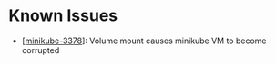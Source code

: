 # Known Issues
- [[minikube-3378](https://github.com/kubernetes/minikube/issues/3378)]: Volume mount causes minikube VM to become corrupted
